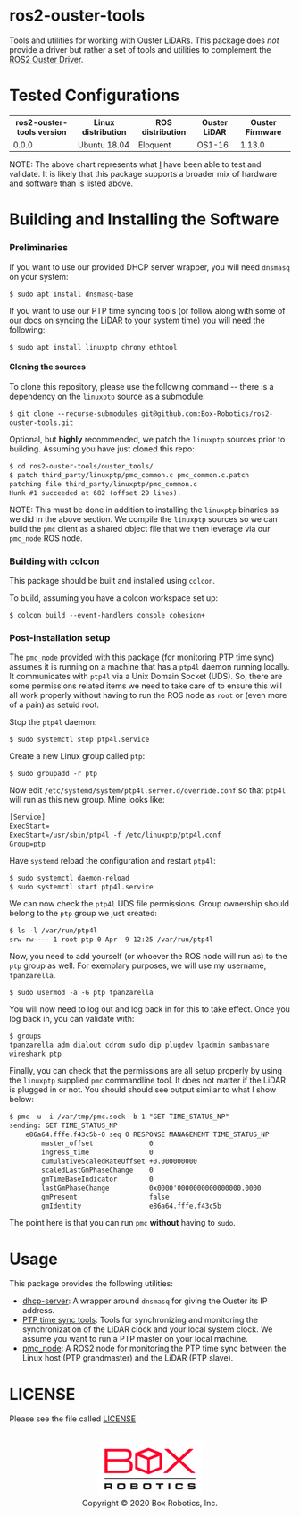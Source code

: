ros2-ouster-tools
=================
Tools and utilities for working with Ouster LiDARs. This package does *not*
provide a driver but rather a set of tools and utilities to complement the
[ROS2 Ouster Driver](https://github.com/SteveMacenski/ros2_ouster_drivers).

Tested Configurations
=====================
<table>
  <tr>
    <th>ros2-ouster-tools version</th>
    <th>Linux distribution</th>
    <th>ROS distribution</th>
    <th>Ouster LiDAR</th>
    <th>Ouster Firmware</th>
  </tr>
  <tr>
    <td>0.0.0</td>
    <td>Ubuntu 18.04</td>
    <td>Eloquent</td>
    <td>OS1-16</td>
    <td>1.13.0</td>
  </tr>
</table>

NOTE: The above chart represents what [I](https://github.com/tpanzarella) have
been able to test and validate. It is likely that this package supports a
broader mix of hardware and software than is listed above.

Building and Installing the Software
====================================

### Preliminaries

If you want to use our provided DHCP server wrapper, you will need `dnsmasq` on
your system:

```
$ sudo apt install dnsmasq-base
```

If you want to use our PTP time syncing tools (or follow along with some of our
docs on syncing the LiDAR to your system time) you will need the following:

```
$ sudo apt install linuxptp chrony ethtool
```

#### Cloning the sources

To clone this repository, please use the following command -- there is a
dependency on the `linuxptp` source as a submodule:

```
$ git clone --recurse-submodules git@github.com:Box-Robotics/ros2-ouster-tools.git
```

Optional, but **highly** recommended, we patch the `linuxptp` sources prior to
building. Assuming you have just cloned this repo:

```
$ cd ros2-ouster-tools/ouster_tools/
$ patch third_party/linuxptp/pmc_common.c pmc_common.c.patch
patching file third_party/linuxptp/pmc_common.c
Hunk #1 succeeded at 682 (offset 29 lines).
```

NOTE: This must be done in addition to installing the `linuxptp` binaries as
we did in the above section. We compile the `linuxptp` sources so we can build
the `pmc` client as a shared object file that we then leverage via our
`pmc_node` ROS node.


### Building with colcon

This package should be built and installed using `colcon`.

To build, assuming you have a colcon workspace set up:

```
$ colcon build --event-handlers console_cohesion+
```

### Post-installation setup

The `pmc_node` provided with this package (for monitoring PTP time sync)
assumes it is running on a machine that has a `ptp4l` daemon running
locally. It communicates with `ptp4l` via a Unix Domain Socket (UDS). So, there
are some permissions related items we need to take care of to ensure this will
all work properly without having to run the ROS node as `root` or (even more of
a pain) as setuid root.

Stop the `ptp4l` daemon:

```
$ sudo systemctl stop ptp4l.service
```

Create a new Linux group called `ptp`:

```
$ sudo groupadd -r ptp
```

Now edit `/etc/systemd/system/ptp4l.server.d/override.conf` so that `ptp4l`
will run as this new group. Mine looks like:

```
[Service]
ExecStart=
ExecStart=/usr/sbin/ptp4l -f /etc/linuxptp/ptp4l.conf
Group=ptp
```

Have `systemd` reload the configuration and restart `ptp4l`:

```
$ sudo systemctl daemon-reload
$ sudo systemctl start ptp4l.service
```

We can now check the `ptp4l` UDS file permissions. Group ownership should
belong to the `ptp` group we just created:

```
$ ls -l /var/run/ptp4l
srw-rw---- 1 root ptp 0 Apr  9 12:25 /var/run/ptp4l
```

Now, you need to add yourself (or whoever the ROS node will run as) to the
`ptp` group as well. For exemplary purposes, we will use my username, `tpanzarella`.

```
$ sudo usermod -a -G ptp tpanzarella
```

You will now need to log out and log back in for this to take effect. Once you
log back in, you can validate with:

```
$ groups
tpanzarella adm dialout cdrom sudo dip plugdev lpadmin sambashare wireshark ptp
```

Finally, you can check that the permissions are all setup properly by using the
`linuxptp` supplied `pmc` commandline tool. It does not matter if the LiDAR is
plugged in or not. You should should see output similar to what I show below:

```
$ pmc -u -i /var/tmp/pmc.sock -b 1 "GET TIME_STATUS_NP"
sending: GET TIME_STATUS_NP
	e86a64.fffe.f43c5b-0 seq 0 RESPONSE MANAGEMENT TIME_STATUS_NP
		master_offset              0
		ingress_time               0
		cumulativeScaledRateOffset +0.000000000
		scaledLastGmPhaseChange    0
		gmTimeBaseIndicator        0
		lastGmPhaseChange          0x0000'0000000000000000.0000
		gmPresent                  false
		gmIdentity                 e86a64.fffe.f43c5b

```

The point here is that you can run `pmc` **without** having to `sudo`.


Usage
=====
This package provides the following utilities:

- [dhcp-server](ouster_tools/doc/dhcp_server.md): A wrapper around `dnsmasq`
  for giving the Ouster its IP address.
- [PTP time sync tools](ouster_tools/doc/ptp_tuning.md): Tools for
  synchronizing and monitoring the synchronization of the LiDAR clock and your
  local system clock. We assume you want to run a PTP master on your local
  machine.
- [pmc_node](ouster_tools/doc/pmc_node.md): A ROS2 node for monitoring the PTP
  time sync between the Linux host (PTP grandmaster) and the LiDAR (PTP
  slave).


LICENSE
=======
Please see the file called [LICENSE](LICENSE)

<p align="center">
  <br/>
  <img src="ouster_tools/doc/figures/box-logo.png"/>
  <br/>
  Copyright &copy; 2020 Box Robotics, Inc.
</p>
